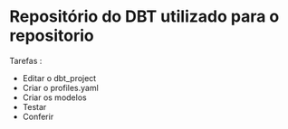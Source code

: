 # Repositório do DBT utilizado para o repositorio 

Tarefas :

- Editar o dbt_project
- Criar o profiles.yaml
- Criar os modelos
- Testar
- Conferir
